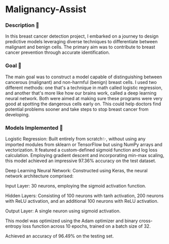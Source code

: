 # Malignancy-Assist
### Description 🌟
In this breast cancer detection project, I embarked on a journey to design predictive models leveraging diverse techniques to differentiate between malignant and benign cells. The primary aim was to contribute to breast cancer prevention through accurate identification.

### Goal 🎯

The main goal was to construct a model capable of distinguishing between cancerous (malignant) and non-harmful (benign) breast cells. I used two different methods: one that's a technique in math called logistic regression, and another that's more like how our brains work, called a deep learning neural network. Both were aimed at making sure these programs were very good at spotting the dangerous cells early on. This could help doctors find potential problems sooner and take steps to stop breast cancer from developing.

### Models Implemented 🧠

Logistic Regression: Built entirely from scratch✨, without using any imported modules from sklearn or TensorFlow but using NumPy arrays and vectorization. It featured a custom-defined sigmoid function and log loss calculation. Employing gradient descent and incorporating min-max scaling, this model achieved an impressive 97.36% accuracy on the test dataset.

Deep Learning Neural Network: Constructed using Keras, the neural network architecture comprised:

Input Layer: 30 neurons, employing the sigmoid activation function.

Hidden Layers: Consisting of 100 neurons with tanh activation, 200 neurons with ReLU activation, and an additional 100 neurons with ReLU activation.

Output Layer: A single neuron using sigmoid activation.

This model was optimized using the Adam optimizer and binary cross-entropy loss function across 10 epochs, trained on a batch size of 32.

Achieved an accuracy of 96.49% on the testing set.

